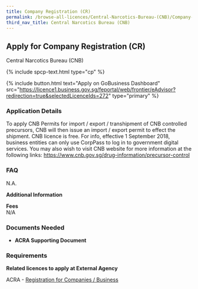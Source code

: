 ```yaml
---
title: Company Registration (CR)
permalink: /browse-all-licences/Central-Narcotics-Bureau-(CNB)/Company-Registration-(CR)
third_nav_title: Central Narcotics Bureau (CNB)
---
```


## Apply for Company Registration (CR)

Central Narcotics Bureau (CNB)

{% include spcp-text.html type="cp" %}

{% include button.html text="Apply on GoBusiness Dashboard" src="https://licence1.business.gov.sg/feportal/web/frontier/eAdvisor?redirection=true&selectedLicenceIds=272" type="primary" %}

### Application Details

<p>To apply CNB Permits for import / export / transhipment of CNB controlled precursors, CNB will then issue an import / export permit to effect the shipment. CNB licence is free. For info, effective 1 September 2018, business entities can only use CorpPass to log in to government digital services. You may also wish to visit CNB website for more information at the following links: <a href="https://www.cnb.gov.sg/drug-information/precursor-control" target="_blank" rel="noopener">https://www.cnb.gov.sg/drug-information/precursor-control</a></p>
<h3>FAQ</h3>
<p>N.A.</p>

**Additional Information**

<p><strong>Fees</strong><br />N/A</p>

### Documents Needed

<ul>
<li><strong>ACRA Supporting Document</strong></li>
</ul>

### Requirements

<p><strong>Related licences to apply at External Agency</strong></p>
<p>ACRA - <a href="https://www.acra.gov.sg/Home/" target="_blank" rel="noopener">Registration for Companies / Business</a></p>

